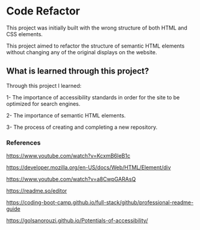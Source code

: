 
# Code Refactor

This project was initially built with the wrong structure of both HTML and CSS elements.

This project aimed to refactor the structure of semantic HTML elements without changing any of the original displays on the website.

## What is learned through this project?
Through this project I learned:

1- The importance of accessibility standards in order for the site to be optimized for search engines.

2- The importance of semantic HTML elements.

3- The process of creating and completing a new repository.


### References
https://www.youtube.com/watch?v=KcxmB6leB1c

https://developer.mozilla.org/en-US/docs/Web/HTML/Element/div

https://www.youtube.com/watch?v=a8CwpGARAsQ

https://readme.so/editor

https://coding-boot-camp.github.io/full-stack/github/professional-readme-guide

https://golsanorouzi.github.io/Potentials-of-accessibility/